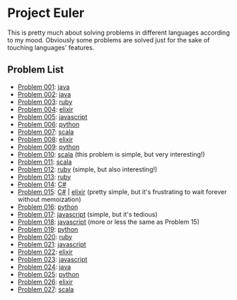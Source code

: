 # Project Euler

This is pretty much about solving problems in different languages according to my mood. Obviously some problems are solved just for the sake of touching languages' features.

## Problem List

 * [Problem 001](https://projecteuler.net/problem=001): [java](java/src/Problem001.java)
 * [Problem 002](https://projecteuler.net/problem=002): [java](java/src/Problem002.java)
 * [Problem 003](https://projecteuler.net/problem=003): [ruby](ruby/Problem003.rb)
 * [Problem 004](https://projecteuler.net/problem=004): [elixir](elixir/Problem004.exs)
 * [Problem 005](https://projecteuler.net/problem=005): [javascript](javascript/Problem005.js)
 * [Problem 006](https://projecteuler.net/problem=006): [python](python/Problem006.py)
 * [Problem 007](https://projecteuler.net/problem=007): [scala](scala/src/Problem007.scala)
 * [Problem 008](https://projecteuler.net/problem=008): [elixir](elixir/Problem008.exs)
 * [Problem 009](https://projecteuler.net/problem=009): [python](python/Problem009.py)
 * [Problem 010](https://projecteuler.net/problem=010): [scala](scala/src/Problem010.scala) (this problem is simple, but very interesting!)
 * [Problem 011](https://projecteuler.net/problem=011): [scala](scala/src/Problem011.scala)
 * [Problem 012](https://projecteuler.net/problem=012): [ruby](ruby/Problem012.rb) (simple, but also interesting!)
 * [Problem 013](https://projecteuler.net/problem=013): [ruby](ruby/Problem013.rb)
 * [Problem 014](https://projecteuler.net/problem=014): [C#](csharp/csharp/Problem014.cs)
 * [Problem 015](https://projecteuler.net/problem=015): [C#](csharp/csharp/Problem015.cs) | [elixir](elixir/Problem015.exs) (pretty simple, but it's frustrating to wait forever without memoization)
 * [Problem 016](https://projecteuler.net/problem=016): [python](python/Problem016.py)
 * [Problem 017](https://projecteuler.net/problem=017): [javascript](javascript/Problem017.js) (simple, but it's tedious)
 * [Problem 018](https://projecteuler.net/problem=018): [javascript](javascript/Problem018.js) (more or less the same as Problem 15)
 * [Problem 019](https://projecteuler.net/problem=019): [python](python/Problem019.py)
 * [Problem 020](https://projecteuler.net/problem=020): [ruby](ruby/Problem020.rb)
 * [Problem 021](https://projecteuler.net/problem=021): [javascript](javascript/Problem021.js)
 * [Problem 022](https://projecteuler.net/problem=022): [elixir](elixir/Problem022/Problem022.exs)
 * [Problem 023](https://projecteuler.net/problem=023): [javascript](javascript/Problem023.js)
 * [Problem 024](https://projecteuler.net/problem=024): [java](java/src/Problem024.java)
 * [Problem 025](https://projecteuler.net/problem=025): [python](python/Problem025.py)
 * [Problem 026](https://projecteuler.net/problem=026): [elixir](elixir/Problem022/Problem026.exs)
 * [Problem 027](https://projecteuler.net/problem=027): [scala](scala/src/Problem027.scala)
